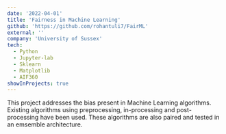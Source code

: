 ```yaml
---
date: '2022-04-01'
title: 'Fairness in Machine Learning'
github: 'https://github.com/rohantuli7/FairML'
external: ''
company: 'University of Sussex'
tech:
  - Python
  - Jupyter-lab
  - Sklearn
  - Matplotlib
  - AIF360
showInProjects: true
---
```


This project addresses the bias present in Machine Learning algorithms. Existing algorithms using preprocessing, in-processing and post-processing have been used. These algorithms are also paired and tested in an emsemble architecture.